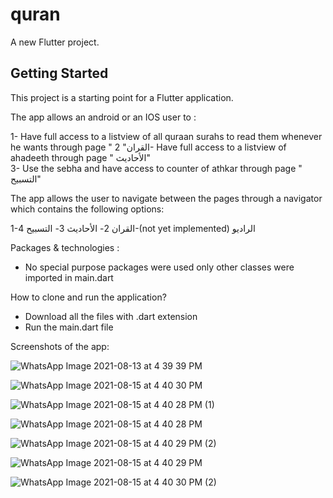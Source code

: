 # quran

A new Flutter project.

## Getting Started

This project is a starting point for a Flutter application.

The app allows an android or an IOS user to :

1- Have full access to a listview of all quraan surahs to read them whenever he wants through page " القران" 
2- Have full access to a listview of ahadeeth through page " الأحاديث"  
3- Use the sebha and have access to counter of athkar through page " التسبيح"

The app allows the user to navigate between the pages through a navigator which contains the following options:

1-القران 
2- الأحاديث
3- التسبيح
4-(not yet implemented) الراديو 


Packages & technologies :
- No special purpose packages were used only other classes were imported in main.dart

How to clone and run the application?
- Download all the files with .dart extension 
- Run the main.dart file


Screenshots of the app:



![WhatsApp Image 2021-08-13 at 4 39 39 PM](https://user-images.githubusercontent.com/50349835/129483240-b4604787-846f-4e7d-bcfd-1b961dffbd4e.jpeg)


![WhatsApp Image 2021-08-15 at 4 40 30 PM](https://user-images.githubusercontent.com/50349835/129483238-fb6fcdb6-7ea9-4dd8-92ee-8fda2833f3fb.jpeg)

![WhatsApp Image 2021-08-15 at 4 40 28 PM (1)](https://user-images.githubusercontent.com/50349835/129483242-fe90434c-00bf-4e6f-90bd-6aa6d1340113.jpeg)

![WhatsApp Image 2021-08-15 at 4 40 28 PM](https://user-images.githubusercontent.com/50349835/129483243-b41bac33-d3d5-4ae5-a11d-dc9788f56da7.jpeg)

![WhatsApp Image 2021-08-15 at 4 40 29 PM (2)](https://user-images.githubusercontent.com/50349835/129483244-6863e609-42ce-4797-b2bb-c628227021ff.jpeg)

![WhatsApp Image 2021-08-15 at 4 40 29 PM](https://user-images.githubusercontent.com/50349835/129483245-3394b055-8691-4e03-9c34-13ab78d4b7b1.jpeg)

![WhatsApp Image 2021-08-15 at 4 40 30 PM (2)](https://user-images.githubusercontent.com/50349835/129483248-23a6b07f-b831-48d3-92e2-8f415a3c5df5.jpeg)



